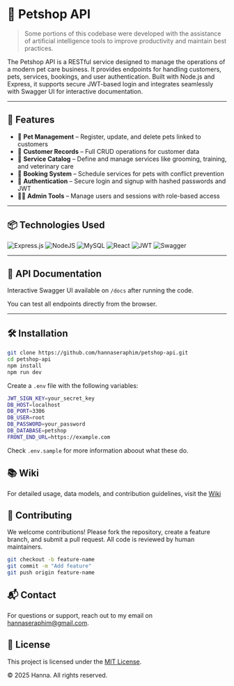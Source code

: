 # 🐾 Petshop API

> Some portions of this codebase were developed with the assistance of artificial intelligence tools to improve productivity and maintain best practices.

The Petshop API is a RESTful service designed to manage the operations of a modern pet care business. It provides endpoints for handling customers, pets, services, bookings, and user authentication. Built with Node.js and Express, it supports secure JWT-based login and integrates seamlessly with Swagger UI for interactive documentation.

---

## 🚀 Features

- 🐶 **Pet Management** – Register, update, and delete pets linked to customers  
- 👥 **Customer Records** – Full CRUD operations for customer data  
- 🧼 **Service Catalog** – Define and manage services like grooming, training, and veterinary care  
- 📅 **Booking System** – Schedule services for pets with conflict prevention  
- 🔐 **Authentication** – Secure login and signup with hashed passwords and JWT  
- 🧑‍💻 **Admin Tools** – Manage users and sessions with role-based access

---

## 📦 Technologies Used

![Express.js](https://img.shields.io/badge/express.js-%23404d59.svg?style=for-the-badge&logo=express&logoColor=%2361DAFB)
![NodeJS](https://img.shields.io/badge/node.js-6DA55F?style=for-the-badge&logo=node.js&logoColor=white)
![MySQL](https://img.shields.io/badge/mysql-4479A1.svg?style=for-the-badge&logo=mysql&logoColor=white)
![React](https://img.shields.io/badge/react-%2320232a.svg?style=for-the-badge&logo=react&logoColor=%2361DAFB)
![JWT](https://img.shields.io/badge/JWT-black?style=for-the-badge&logo=JSON%20web%20tokens) 
![Swagger](https://img.shields.io/badge/-Swagger-%23Clojure?style=for-the-badge&logo=swagger&logoColor=white)

---

## 📄 API Documentation

Interactive Swagger UI available on ```/docs``` after running the code.

You can test all endpoints directly from the browser.

---
## 🛠 Installation

```bash
git clone https://github.com/hannaseraphim/petshop-api.git
cd petshop-api
npm install
npm run dev
```

Create a ```.env``` file with the following variables:
```bash
JWT_SIGN_KEY=your_secret_key
DB_HOST=localhost
DB_PORT=3306
DB_USER=root
DB_PASSWORD=your_password
DB_DATABASE=petshop
FRONT_END_URL=https://example.com
```

Check ```.env.sample``` for more information aboout what these do.

## 📚 Wiki
For detailed usage, data models, and contribution guidelines, visit the [Wiki](https://github.com/hannaseraphim/petshop-api-ts/wiki)

## 🤝 Contributing

We welcome contributions! Please fork the repository, create a feature branch, and submit a pull request. All code is reviewed by human maintainers.

```bash
git checkout -b feature-name
git commit -m "Add feature"
git push origin feature-name
```

## 📬 Contact
For questions or support, reach out to my email on [hannaseraphim@gmail.com](mailto:hannaseraphim@gmail.com).

## 📝 License
This project is licensed under the [MIT License](https://opensource.org/licenses/MIT).

© 2025 Hanna. All rights reserved. 
